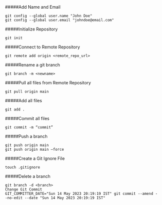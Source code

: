 #####Add Name and Email
```
git config --global user.name "John Doe"
git config --global user.email "johndoe@email.com"
```

#####Initialize Repository
```
git init
```

#####Connect to Remote Repository
```
git remote add origin <remote_repo_url>
```

#####Rename a git branch
```
git branch -m <newname>
```

#####Pull all files from Remote Repository
```
git pull origin main
```

#####Add all files
```
git add .
```

#####Commit all files
```
git commit -m “commit”
```

#####Push a branch
```
git push origin main
git push origin main –force
```

#####Create a Git Ignore File
```
touch .gitignore
```

#####Delete a branch
```
git branch -d <branch>
Change Git Commit
GIT_COMMITTER_DATE="Sun 14 May 2023 20:19:19 IST" git commit --amend --no-edit --date "Sun 14 May 2023 20:19:19 IST"
```
